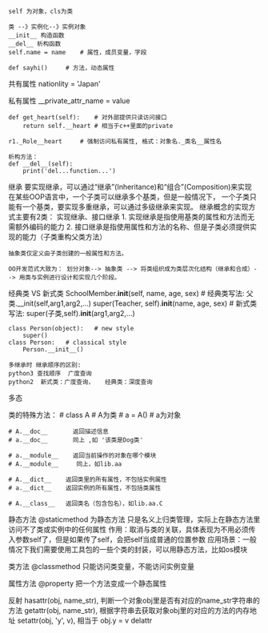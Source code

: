     self 为对象，cls为类

    类 --》实例化--》实例对象
    __init__ 构造函数
    __del__ 析构函数
    self.name = name    # 属性，成员变量，字段

    def sayhi()     # 方法，动态属性

共有属性
    nationlity = 'Japan'

私有属性
    __private_attr_name = value

    def get_heart(self):    # 对外部提供只读访问接口
        return self.__heart # 相当于c++里面的private

    r1._Role__heart     # 强制访问私有属性, 格式：对象名._类名__属性名

    析构方法：
    def __del__(self):
        print('del...function...')

继承
    要实现继承，可以通过“继承”(Inheritance)和“组合”(Composition)来实现
    在某些OOP语言中，一个子类可以继承多个基类，但是一般情况下， 一个子类只能有一个基类，要实现多重继承，可以通过多级继承来实现。
    继承概念的实现方式主要有2类： 实现继承、接口继承
    1. 实现继承是指使用基类的属性和方法而无需额外编码的能力
    2. 接口继承是指使用属性和方法的名称、但是子类必须提供实现的能力（子类重构父类方法）

    抽象类仅定义由子类创建的一般属性和方法。

    OO开发范式大致为： 划分对象--> 抽象类 --> 将类组织成为类层次化结构（继承和合成）--> 用类与实例进行设计和实现几个阶段。

经典类 VS 新式类
    SchoolMember.__init__(self, name, age, sex)   # 经典类写法: 父类.__init(self,arg1,arg2,...)
    super(Teacher, self).__init__(name, age, sex)   # 新式类写法: super(子类,self).__init__(arg1,arg2,...)

    class Person(object):   # new style
        super()
    class Person:   # classical style
        Person.__init__()

    多继承时 继承顺序的区别:
    python3 查找顺序  广度查询
    python2  新式类：广度查询，   经典类：深度查询


多态

类的特殊方法：
    # class A   # A为类
    # a = A()   # a为对象

    # A.__doc__       返回描述信息
    # a.__doc__       同上 ,如 '该类是Dog类'

    # a.__module__    返回当前操作的对象在哪个模块
    # A.__module__     同上，如lib.aa

    # A.__dict__    返回类里的所有属性，不包括实例属性
    # a.__dict__    返回实例的所有属性，不包括类属性

    # A.__class__   返回类名（包含包名），如lib.aa.C

静态方法
    @staticmethod   为静态方法
    只是名义上归类管理，实际上在静态方法里访问不了类或实例中的任何属性
    作用：取消与类的关联，具体表现为不用必须传入参数self了，但是如果传了self，会把self当成普通的位置参数
    应用场景：一般情况下我们需要使用工具包的一些个类的封装，可以用静态方法，比如os模块


类方法
    @classmethod
    只能访问类变量，不能访问实例变量

属性方法
    @property
    把一个方法变成一个静态属性

反射
    hasattr(obj, name_str), 判断一个对象obj里是否有对应的name_str字符串的方法
    getattr(obj, name_str), 根据字符串去获取对象obj里的对应的方法的内存地址
    setattr(obj, 'y', v),   相当于 obj.y = v
    delattr